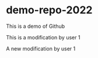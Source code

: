 # demo-repo-2022

This is a demo  of Github

This is a modification by user 1

A new modification by user 1